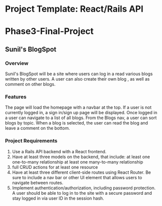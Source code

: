 # Project Template: React/Rails API

# Phase3-Final-Project

## Sunil's BlogSpot

### Overview

Sunil's BlogSpot will be a site where users can log in a read various blogs written by other users. A user can also create their own blog , as well as comment on other blogs. 

### Features

The page will load the homepage with a navbar at the top.
If a user is not currently logged in, a sign in/sign up page will be displayed. Once logged in a user can navigate to a list of all blogs. From the Blogs nav, a user can sort blogs by topic. When a blog is selected, the user can read the blog and leave a comment on the bottom.  

### Project Requirements

1. Use a Rails API backend with a React frontend.
2. Have at least three models on the backend, that include:
    at least one one-to-many relationship
    at least one many-to-many relationship
3. full CRUD actions for at least one resource
4. Have at least three different client-side routes using React Router. Be sure to include a nav bar or other UI element that allows users to navigate between routes.
5. Implement authentication/authorization, including password protection. A user should be able to log in to the site with a secure password and stay logged in via user ID in the  session hash.


